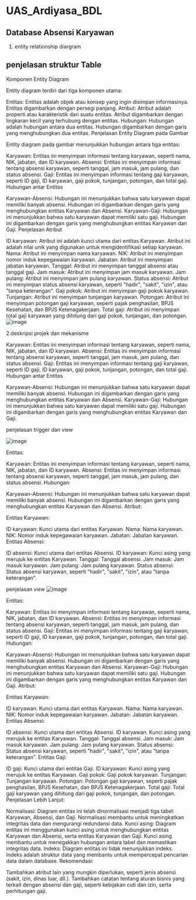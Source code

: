 # UAS_Ardiyasa_BDL

## Database Absensi Karyawan

1. entity relationship diargram 

  ## penjelasan struktur Table
  
  Komponen Entity Diagram

Entity diagram terdiri dari tiga komponen utama:

Entitas: Entitas adalah objek atau konsep yang ingin disimpan informasinya. Entitas digambarkan dengan persegi panjang.
Atribut: Atribut adalah properti atau karakteristik dari suatu entitas. Atribut digambarkan dengan lingkaran kecil yang terhubung dengan entitas.
Hubungan: Hubungan adalah hubungan antara dua entitas. Hubungan digambarkan dengan garis yang menghubungkan dua entitas.
Penjelasan Entity Diagram pada Gambar

Entity diagram pada gambar menunjukkan hubungan antara tiga entitas:

Karyawan: Entitas ini menyimpan informasi tentang karyawan, seperti nama, NIK, jabatan, dan ID karyawan.
Absensi: Entitas ini menyimpan informasi tentang absensi karyawan, seperti tanggal, jam masuk, jam pulang, dan status absensi.
Gaji: Entitas ini menyimpan informasi tentang gaji karyawan, seperti ID gaji, ID karyawan, gaji pokok, tunjangan, potongan, dan total gaji.
Hubungan antar Entitas

Karyawan-Absensi: Hubungan ini menunjukkan bahwa satu karyawan dapat memiliki banyak absensi. Hubungan ini digambarkan dengan garis yang menghubungkan entitas Karyawan dan Absensi.
Karyawan-Gaji: Hubungan ini menunjukkan bahwa satu karyawan dapat memiliki satu gaji. Hubungan ini digambarkan dengan garis yang menghubungkan entitas Karyawan dan Gaji.
Penjelasan Atribut

ID karyawan: Atribut ini adalah kunci utama dari entitas Karyawan. Atribut ini adalah nilai unik yang digunakan untuk mengidentifikasi setiap karyawan.
Nama: Atribut ini menyimpan nama karyawan.
NIK: Atribut ini menyimpan nomor induk kepegawaian karyawan.
Jabatan: Atribut ini menyimpan jabatan karyawan.
Tanggal: Atribut ini menyimpan tanggal absensi atau tanggal gaji.
Jam masuk: Atribut ini menyimpan jam masuk karyawan.
Jam pulang: Atribut ini menyimpan jam pulang karyawan.
Status absensi: Atribut ini menyimpan status absensi karyawan, seperti "hadir", "sakit", "izin", atau "tanpa keterangan".
Gaji pokok: Atribut ini menyimpan gaji pokok karyawan.
Tunjangan: Atribut ini menyimpan tunjangan karyawan.
Potongan: Atribut ini menyimpan potongan gaji karyawan, seperti pajak penghasilan, BPJS Kesehatan, dan BPJS Ketenagakerjaan.
Total gaji: Atribut ini menyimpan total gaji karyawan yang dihitung dari gaji pokok, tunjangan, dan potongan.
![image](https://github.com/Ardiyasaa/UAS_Ardiyasa_BDL/assets/174011308/76035ef9-77d4-4d10-8027-ab52dbe15085)


2.deskripsi projek dan mekanisme

Karyawan: Entitas ini menyimpan informasi tentang karyawan, seperti nama, NIK, jabatan, dan ID karyawan.
Absensi: Entitas ini menyimpan informasi tentang absensi karyawan, seperti tanggal, jam masuk, jam pulang, dan status absensi.
Gaji: Entitas ini menyimpan informasi tentang gaji karyawan, seperti ID gaji, ID karyawan, gaji pokok, tunjangan, potongan, dan total gaji.
Hubungan antar Entitas

Karyawan-Absensi: Hubungan ini menunjukkan bahwa satu karyawan dapat memiliki banyak absensi. Hubungan ini digambarkan dengan garis yang menghubungkan entitas Karyawan dan Absensi.
Karyawan-Gaji: Hubungan ini menunjukkan bahwa satu karyawan dapat memiliki satu gaji. Hubungan ini digambarkan dengan garis yang menghubungkan entitas Karyawan dan Gaji.

penjelasan trigger dan view

![image](https://github.com/Ardiyasaa/UAS_Ardiyasa_BDL/assets/174011308/df919b94-f096-4fb9-bd02-5551f2db245d)

Entitas:

Karyawan: Entitas ini menyimpan informasi tentang karyawan, seperti nama, NIK, jabatan, dan ID karyawan.
Absensi: Entitas ini menyimpan informasi tentang absensi karyawan, seperti tanggal, jam masuk, jam pulang, dan status absensi.
Hubungan:

Karyawan-Absensi: Hubungan ini menunjukkan bahwa satu karyawan dapat memiliki banyak absensi. Hubungan ini digambarkan dengan garis yang menghubungkan entitas Karyawan dan Absensi.
Atribut:

Entitas Karyawan:

ID karyawan: Kunci utama dari entitas Karyawan.
Nama: Nama karyawan.
NIK: Nomor induk kepegawaian karyawan.
Jabatan: Jabatan karyawan.
Entitas Absensi:

ID absensi: Kunci utama dari entitas Absensi.
ID karyawan: Kunci asing yang merujuk ke entitas Karyawan.
Tanggal: Tanggal absensi.
Jam masuk: Jam masuk karyawan.
Jam pulang: Jam pulang karyawan.
Status absensi: Status absensi karyawan, seperti "hadir", "sakit", "izin", atau "tanpa keterangan".

penjelasan view
![image](https://github.com/Ardiyasaa/UAS_Ardiyasa_BDL/assets/174011308/604fcac3-3df0-4ddf-9430-b709624c903e)

Entitas:

Karyawan: Entitas ini menyimpan informasi tentang karyawan, seperti nama, NIK, jabatan, dan ID karyawan.
Absensi: Entitas ini menyimpan informasi tentang absensi karyawan, seperti tanggal, jam masuk, jam pulang, dan status absensi.
Gaji: Entitas ini menyimpan informasi tentang gaji karyawan, seperti ID gaji, ID karyawan, gaji pokok, tunjangan, potongan, dan total gaji.
Hubungan:

Karyawan-Absensi: Hubungan ini menunjukkan bahwa satu karyawan dapat memiliki banyak absensi. Hubungan ini digambarkan dengan garis yang menghubungkan entitas Karyawan dan Absensi.
Karyawan-Gaji: Hubungan ini menunjukkan bahwa satu karyawan dapat memiliki satu gaji. Hubungan ini digambarkan dengan garis yang menghubungkan entitas Karyawan dan Gaji.
Atribut:

Entitas Karyawan:

ID karyawan: Kunci utama dari entitas Karyawan.
Nama: Nama karyawan.
NIK: Nomor induk kepegawaian karyawan.
Jabatan: Jabatan karyawan.
Entitas Absensi:

ID absensi: Kunci utama dari entitas Absensi.
ID karyawan: Kunci asing yang merujuk ke entitas Karyawan.
Tanggal: Tanggal absensi.
Jam masuk: Jam masuk karyawan.
Jam pulang: Jam pulang karyawan.
Status absensi: Status absensi karyawan, seperti "hadir", "sakit", "izin", atau "tanpa keterangan".
Entitas Gaji:

ID gaji: Kunci utama dari entitas Gaji.
ID karyawan: Kunci asing yang merujuk ke entitas Karyawan.
Gaji pokok: Gaji pokok karyawan.
Tunjangan: Tunjangan karyawan.
Potongan: Potongan gaji karyawan, seperti pajak penghasilan, BPJS Kesehatan, dan BPJS Ketenagakerjaan.
Total gaji: Total gaji karyawan yang dihitung dari gaji pokok, tunjangan, dan potongan.
Penjelasan Lebih Lanjut:

Normalisasi: Diagram entitas ini telah dinormalisasi menjadi tiga tabel: Karyawan, Absensi, dan Gaji. Normalisasi membantu untuk meningkatkan integritas data dan mengurangi redundansi data.
Kunci asing: Diagram entitas ini menggunakan kunci asing untuk menghubungkan entitas Karyawan dan Absensi, serta entitas Karyawan dan Gaji. Kunci asing membantu untuk menegakkan hubungan antara tabel dan memastikan integritas data.
Indeks: Diagram entitas ini tidak menunjukkan indeks. Indeks adalah struktur data yang membantu untuk mempercepat pencarian data dalam database.
Rekomendasi:

Tambahkan atribut lain yang mungkin diperlukan, seperti jenis absensi (sakit, izin, dinas luar, dll.).
Tambahkan catatan tentang aturan bisnis yang terkait dengan absensi dan gaji, seperti kebijakan cuti dan izin, serta perhitungan gaji.


